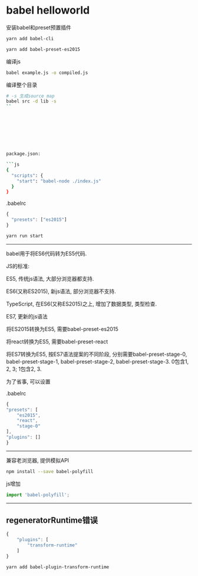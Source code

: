 # babel helloworld

安装babel和preset预置插件

```bash
yarn add babel-cli
```

```bash
yarn add babel-preset-es2015
```

编译js

```bash
babel example.js -o compiled.js
```

编译整个目录

```bash
# -s 生成source map
babel src -d lib -s
``








package.json:

```js
{
  "scripts": {
    "start": "babel-node ./index.js"
  }
}
```

.babelrc
```js
{
  "presets": ["es2015"]
}
```

```bash
yarn run start
```


------


babel用于将ES6代码转为ES5代码.

JS的标准:

ES5, 传统js语法, 大部分浏览器都支持.

ES6(又称ES2015), 新js语法, 部分浏览器不支持.

TypeScript, 在ES6(又称ES2015)之上, 增加了数据类型, 类型检查.

ES7, 更新的js语法

将ES2015转换为ES5, 需要babel-preset-es2015

将react转换为ES5, 需要babel-preset-react

将ES7转换为ES5, 按ES7语法提案的不同阶段, 分别需要babel-preset-stage-0, babel-preset-stage-1, babel-preset-stage-2, babel-preset-stage-3. 0包含1, 2, 3; 1包含2, 3.

为了省事, 可以设置

.babelrc

```js
{
"presets": [
	"es2015",
	"react",
	"stage-0"
],
"plugins": []
}
```





------

兼容老浏览器, 提供模拟API

```bash
npm install --save babel-polyfill
```

js增加

```js
import 'babel-polyfill';
```





------

## regeneratorRuntime错误

```js
{
    "plugins": [
        "transform-runtime"
    ]
}
```

```bash
yarn add babel-plugin-transform-runtime
```






